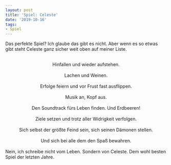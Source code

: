 ```yaml
---
layout: post
title: 'Spiel: Celeste'
date: '2019-10-16'
tags: 
- Spiel
---
```


Das perfekte Spiel? Ich glaube das gibt es nicht. Aber wenn es so etwas gibt steht Celeste ganz sicher weit oben auf meiner Liste. 

<center>
<br>Hinfallen und wieder aufstehen.<br>
<br>Lachen und Weinen.<br>
<br>Erfolge feiern und vor Frust fast ausflippen.<br>
<br>Musik an, Kopf aus.<br>
<br>Den Soundtrack fürs Leben finden. Und Erdbeeren!<br>
<br>Ziele setzen und trotz aller Widrigkeit verfolgen.<br>
<br>Sich selbst der größte Feind sein, sich seinen Dämonen stellen.<br>
<br>Und sich bei alle dem den Spaß bewahren.<br>
</center><br>
Nein, ich schreibe nicht vom Leben. Sondern von Celeste. Dem wohl besten Spiel der letzten Jahre. 
